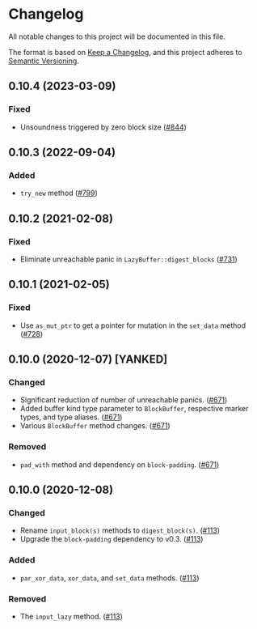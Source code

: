 # Changelog

All notable changes to this project will be documented in this file.

The format is based on [Keep a Changelog](https://keepachangelog.com/en/1.0.0/),
and this project adheres to [Semantic Versioning](https://semver.org/spec/v2.0.0.html).

## 0.10.4 (2023-03-09)

### Fixed

- Unsoundness triggered by zero block size ([#844])

[#844]: https://github.com/RustCrypto/utils/pull/844

## 0.10.3 (2022-09-04)

### Added

- `try_new` method ([#799])

[#799]: https://github.com/RustCrypto/utils/pull/799

## 0.10.2 (2021-02-08)

### Fixed

- Eliminate unreachable panic in `LazyBuffer::digest_blocks` ([#731])

[#731]: https://github.com/RustCrypto/utils/pull/731

## 0.10.1 (2021-02-05)

### Fixed

- Use `as_mut_ptr` to get a pointer for mutation in the `set_data` method ([#728])

[#728]: https://github.com/RustCrypto/utils/pull/728

## 0.10.0 (2020-12-07) [YANKED]

### Changed

- Significant reduction of number of unreachable panics. ([#671])
- Added buffer kind type parameter to `BlockBuffer`, respective marker types, and type aliases. ([#671])
- Various `BlockBuffer` method changes. ([#671])

### Removed

- `pad_with` method and dependency on `block-padding`. ([#671])

[#671]: https://github.com/RustCrypto/utils/pull/671

## 0.10.0 (2020-12-08)

### Changed

- Rename `input_block(s)` methods to `digest_block(s)`. ([#113])
- Upgrade the `block-padding` dependency to v0.3. ([#113])

### Added

- `par_xor_data`, `xor_data`, and `set_data` methods. ([#113])

### Removed

- The `input_lazy` method. ([#113])

[#113]: https://github.com/RustCrypto/utils/pull/113

